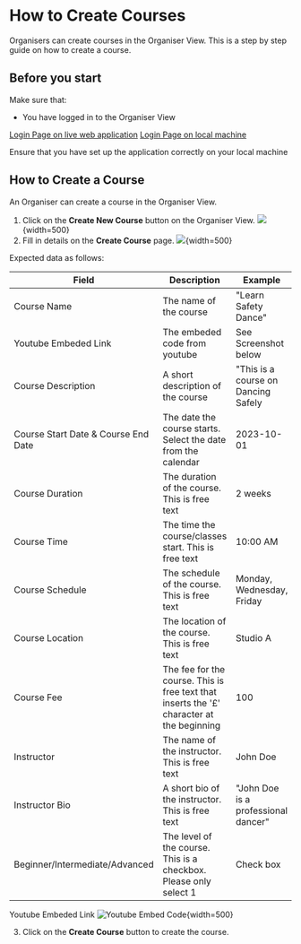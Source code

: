 # How to Create Courses

Organisers can create courses in the Organiser View.  This is a step by step guide on how to create a course.

## Before you start

Make sure that:
- You have logged in to the Organiser View

<tabs>
<tab title="Live Web Application">
<a href="https://passionfruitstudios.azurewebsites.net/login">Login Page on live web application</a>
</tab>
<tab title="Local Application">
<a href="http://localhost:3000/login">Login Page on local machine</a>
<p> Ensure that you have set up the application correctly on your local machine</p>
</tab>
</tabs>
  

## How to Create a Course

An Organiser can create a course in the Organiser View.
1. Click on the **Create New Course** button on the Organiser View.
![](CreateNewCourse1.png){width=500}
2. Fill in details on the **Create Course** page.
![](CreateNewCourse2.png){width=500}

Expected data as follows:

| Field                               | Description                                                                                | Example                             |
|-------------------------------------|--------------------------------------------------------------------------------------------|-------------------------------------|
| Course Name                         | The name of the course                                                                     | "Learn Safety Dance"                |
| Youtube Embeded Link                | The embeded code from youtube                                                              | See Screenshot below                |
| Course Description                  | A short description of the course                                                          | "This is a course on Dancing Safely |
| Course Start Date & Course End Date | The date the course starts. Select the date from the calendar                              | 2023-10-01                          |
| Course Duration                     | The duration of the course.  This is free text                                             | 2 weeks                             |
| Course Time                         | The time the course/classes start.  This is free text                                      | 10:00 AM                            |
| Course Schedule                     | The schedule of the course.  This is free text                                             | Monday, Wednesday, Friday           |
| Course Location                     | The location of the course.  This is free text                                             | Studio A                            |
| Course Fee                          | The fee for the course.  This is free text that inserts the '£' character at the beginning | 100                                 |
| Instructor                          | The name of the instructor.  This is free text                                             | John Doe                            |
| Instructor Bio                      | A short bio of the instructor.  This is free text                                          | "John Doe is a professional dancer" |
| Beginner/Intermediate/Advanced      | The level of the course.  This is a checkbox.  Please only select 1                        | Check box                           |

Youtube Embeded Link
![](CreateNewCourseYoutube.png "Youtube Embed Code"){width=500}

3. Click on the **Create Course** button to create the course.
